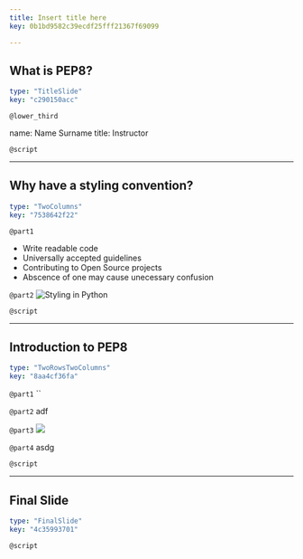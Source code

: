```yaml
---
title: Insert title here
key: 0b1bd9582c39ecdf25fff21367f69099

---
```

## What is PEP8?

```yaml
type: "TitleSlide"
key: "c290150acc"
```

`@lower_third`

name: Name Surname
title: Instructor


`@script`



---
## Why have a styling convention?

```yaml
type: "TwoColumns"
key: "7538642f22"
```

`@part1`
- Write readable code
- Universally accepted guidelines
- Contributing to Open Source projects
- Abscence of one may cause unecessary confusion


`@part2`
![Styling in Python](https://static.thenounproject.com/png/1895611-200.png)


`@script`



---
## Introduction to PEP8

```yaml
type: "TwoRowsTwoColumns"
key: "8aa4cf36fa"
```

`@part1`
``


`@part2`
adf


`@part3`
![](image-url)


`@part4`
asdg


`@script`



---
## Final Slide

```yaml
type: "FinalSlide"
key: "4c35993701"
```

`@script`


